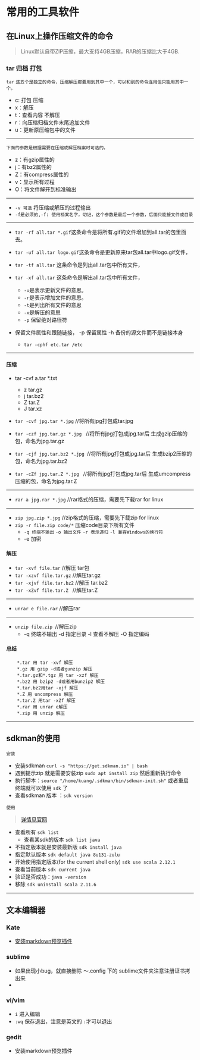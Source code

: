 # 常用的工具软件


## 在Linux上操作压缩文件的命令
> Linux默认自带ZIP压缩，最大支持4GB压缩，RAR的压缩比大于4GB.

### tar 归档 打包

`tar`
`这五个是独立的命令，压缩解压都要用到其中一个，可以和别的命令连用但只能用其中一个。`
- c: 打包 压缩
- x：解压
- t：查看内容 不解压
- r：向压缩归档文件末尾追加文件
- u：更新原压缩包中的文件
***
`下面的参数是根据需要在压缩或解压档案时可选的。`
- z：有gzip属性的
- j：有bz2属性的
- Z：有compress属性的
- v：显示所有过程
- O：将文件解开到标准输出
***
- `-v 可选` 将压缩或解压的过程输出
- `-f是必须的,-f: 使用档案名字，切记，这个参数是最后一个参数，后面只能接文件或目录`

***
- `tar -rf all.tar *.gif`这条命令是将所有.gif的文件增加到all.tar的包里面去。
- `tar -uf all.tar logo.gif`这条命令是更新原来tar包all.tar中logo.gif文件，
- `tar -tf all.tar` 这条命令是列出all.tar包中所有文件，
- `tar -xf all.tar` 这条命令是解出all.tar包中所有文件，
    - `-u`是表示更新文件的意思。
    - `-r`是表示增加文件的意思。
    - `-t`是列出所有文件的意思
    - `-x`是解压的意思
    - `-p` 保留绝对路径符
 
- 保留文件属性和跟随链接， -p 保留属性 -h 备份的源文件而不是链接本身
    - `tar -cphf etc.tar /etc`

********************

#### 压缩
- tar -cvf a.tar *.txt
    - z tar.gz
    - j tar.bz2
    - Z tar.Z
    - J tar.xz

- `tar -cvf jpg.tar *.jpg` //将所有jpg打包成tar.jpg 
- `tar -czf jpg.tar.gz *.jpg `  //将所有jpg打包成jpg.tar后 生成gzip压缩的包，命名为jpg.tar.gz
- `tar -cjf jpg.tar.bz2 *.jpg `//将所有jpg打包成jpg.tar后 生成bzip2压缩的包，命名为jpg.tar.bz2
- `tar -cZf jpg.tar.Z *.jpg ` //将所有jpg打包成jpg.tar后 生成umcompress压缩的包，命名为jpg.tar.Z

******

- `rar a jpg.rar *.jpg` //rar格式的压缩，需要先下载rar for linux

******

- `zip jpg.zip *.jpg` //zip格式的压缩，需要先下载zip for linux
- `zip -r file.zip code/*` 压缩code目录下所有文件
    - `-q 终端不输出` `-o 输出文件`  `-r 表示递归` `-l 兼容Windows的换行符`
    - -e 加密 

#### 解压

- `tar -xvf file.tar` //解压 tar包
- `tar -xzvf file.tar.gz` //解压tar.gz
- `tar -xjvf file.tar.bz2`   //解压 tar.bz2
- `tar -xZvf file.tar.Z `  //解压tar.Z
***
- `unrar e file.rar` //解压rar
***
- `unzip file.zip `//解压zip
    - -q 终端不输出 -d 指定目录 -l 查看不解压 -O 指定编码


#### 总结
```
    *.tar 用 tar -xvf 解压
    *.gz 用 gzip -d或者gunzip 解压
    *.tar.gz和*.tgz 用 tar -xzf 解压
    *.bz2 用 bzip2 -d或者用bunzip2 解压
    *.tar.bz2用tar -xjf 解压
    *.Z 用 uncompress 解压
    *.tar.Z 用tar -xZf 解压
    *.rar 用 unrar e解压
    *.zip 用 unzip 解压
```

*******************************************************************

## sdkman的使用 
`安装`
- 安装sdkman `curl -s "https://get.sdkman.io" | bash`
- 遇到提示zip 就是需要安装zip `sudo apt install zip` 然后重新执行命令
- 执行脚本：`source "/home/kuang/.sdkman/bin/sdkman-init.sh"` 或者重启终端就可以使用 `sdk` 了
- 查看sdkman 版本 ：`sdk version`

`使用`
> [详情见官网](http://sdkman.io/usage.html)

- 查看所有 `sdk list`
    - 查看某sdk的版本 `sdk list java ` 
- 不指定版本就是安装最新版 `sdk install java` 
- 指定默认版本 `sdk default java 8u131-zulu`
- 开始使用指定版本(for the current shell only) `sdk use scala 2.12.1`
- 查看当前版本 `sdk current java`
- 验证是否成功：`java -version`
- 移除 `sdk uninstall scala 2.11.6`

***************************
## 文本编辑器
### Kate
- [安装markdown预览插件](https://github.com/antonizoon/kate-markdown)

### sublime 
- 如果出现小bug，就直接删除 ～.config 下的 sublime文件夹注意注册证书拷出来
- 

### vi/vim
- `i` 进入编辑
- `:wq` 保存退出，注意是英文的 `:`才可以退出

### gedit
- 安装markdown预览插件 
